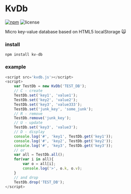 # KvDb
[![npm](https://img.shields.io/npm/v/vegeta.js.svg)](https://www.npmjs.com/package/kv-db)
![license](https://img.shields.io/github/license/diewland/KvDB.svg)

Micro key-value database based on HTML5 localStorage :scream_cat:

### install
```npm install kv-db```

### example
```javascript
<script src='kvdb.js'></script>
<script>
    var TestDb = new KvDb('TEST_DB');
    // C - create
    TestDb.set('key1', 'value1');
    TestDb.set('key2', 'value2');
    TestDb.set('key3', 'value333');
    TestDb.set('junk_key', 'some_junk');
    // R - remove
    TestDb.remove('junk_key');
    // U - update
    TestDb.set('key3', 'value3');
    // D - display
    console.log('#', 'key1', TestDb.get('key1'));
    console.log('#', 'key2', TestDb.get('key2'));
    console.log('#', 'key3', TestDb.get('key3'));
    // or
    var all = TestDb.all();
    for(var i in all){
        var o = all[i];
        console.log('>', o.k, o.v);
    }
    // and drop
    TestDb.drop('TEST_DB');
</script>
```
